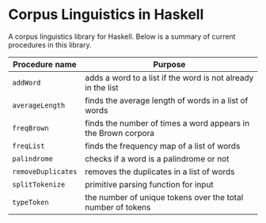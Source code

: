 # Corpus Linguistics in Haskell

A corpus linguistics library for Haskell. Below is a summary of current procedures in this library.

| **Procedure name** | Purpose                            | 
| ----------------- | ---------------------------------- | 
| `addWord`         | adds a word to a list if the word is not already in the list |
| `averageLength`   | finds the average length of words in a list of words |
| `freqBrown`       | finds the number of times a word appears in the Brown corpora |
| `freqList`        | finds the frequency map of a list of words |
| `palindrome`      | checks if a word is a palindrome or not |
| `removeDuplicates`| removes the duplicates in a list of words |
| `splitTokenize`   | primitive parsing function for input |
| `typeToken`       | the number of unique tokens over the total number of tokens |

